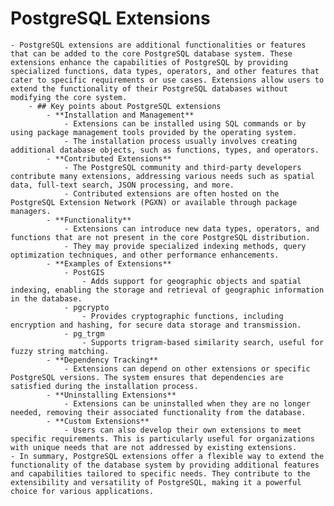 # PostgreSQL Extensions
	- PostgreSQL extensions are additional functionalities or features that can be added to the core PostgreSQL database system. These extensions enhance the capabilities of PostgreSQL by providing specialized functions, data types, operators, and other features that cater to specific requirements or use cases. Extensions allow users to extend the functionality of their PostgreSQL databases without modifying the core system.
		- ## Key points about PostgreSQL extensions
			- **Installation and Management**
				- Extensions can be installed using SQL commands or by using package management tools provided by the operating system.
				- The installation process usually involves creating additional database objects, such as functions, types, and operators.
			- **Contributed Extensions**
				- The PostgreSQL community and third-party developers contribute many extensions, addressing various needs such as spatial data, full-text search, JSON processing, and more.
				- Contributed extensions are often hosted on the PostgreSQL Extension Network (PGXN) or available through package managers.
			- **Functionality**
				- Extensions can introduce new data types, operators, and functions that are not present in the core PostgreSQL distribution.
				- They may provide specialized indexing methods, query optimization techniques, and other performance enhancements.
			- **Examples of Extensions**
				- PostGIS
					- Adds support for geographic objects and spatial indexing, enabling the storage and retrieval of geographic information in the database.
				- pgcrypto
					- Provides cryptographic functions, including encryption and hashing, for secure data storage and transmission.
				- pg_trgm
					- Supports trigram-based similarity search, useful for fuzzy string matching.
			- **Dependency Tracking**
				- Extensions can depend on other extensions or specific PostgreSQL versions. The system ensures that dependencies are satisfied during the installation process.
			- **Uninstalling Extensions**
				- Extensions can be uninstalled when they are no longer needed, removing their associated functionality from the database.
			- **Custom Extensions**
				- Users can also develop their own extensions to meet specific requirements. This is particularly useful for organizations with unique needs that are not addressed by existing extensions.
	- In summary, PostgreSQL extensions offer a flexible way to extend the functionality of the database system by providing additional features and capabilities tailored to specific needs. They contribute to the extensibility and versatility of PostgreSQL, making it a powerful choice for various applications.